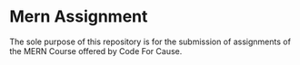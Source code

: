 Mern Assignment
===================================

The sole purpose of this repository is for the submission of assignments of the MERN Course offered by Code For Cause.

